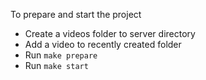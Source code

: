 To prepare and start the project

- Create a videos folder to server directory
- Add a video to recently created folder
- Run `make prepare`
- Run `make start`
